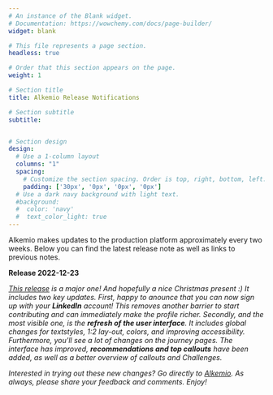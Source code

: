 ```yaml
---
# An instance of the Blank widget.
# Documentation: https://wowchemy.com/docs/page-builder/
widget: blank

# This file represents a page section.
headless: true

# Order that this section appears on the page.
weight: 1

# Section title
title: Alkemio Release Notifications

# Section subtitle
subtitle: 


# Section design
design:
  # Use a 1-column layout
  columns: "1"
  spacing:
    # Customize the section spacing. Order is top, right, bottom, left.
    padding: ['30px', '0px', '0px', '0px']
  # Use a dark navy background with light text.
  #background:
  #  color: 'navy'
  #  text_color_light: true
---
```

Alkemio makes updates to the production platform approximately every two weeks. Below you can find the latest release note as well as links to previous notes.
<p></p>
<b>Release 2022-12-23</b>
<p></p>

<i>[This release](https://alkem-25488729.hs-sites-eu1.com/alkemio-release-2022-12-23) is a major one! And hopefully a nice Christmas present :) It includes two key updates. First, happy to anounce that you can now sign up with your <b>LinkedIn</b> account! This removes another barrier to start contributing and can immediately make the profile richer. Secondly, and the most visible one, is the <b>refresh of the user interface</b>. It includes global changes for textstyles, 1:2 lay-out, colors, and improving accessibility. Furthermore, you'll see a lot of changes on the journey pages. The interface has improved, <b>recommendations and top callouts</b> have been added, as well as a better overview of callouts and Challenges.</i>

<i>Interested in trying out these new changes? Go directly to [Alkemio](https://alkem.io/?utm_source=hs_email&utm_medium=email&utm_content=64703278&_hsenc=p2ANqtz-9Giqo8QcZnf1CWdBLUSBKzmp4iMt-wvwbXM0qYcnNA30kdtBPsKqaaj3shSIvFGGfK-BM2cl2xAbSLj-JRK7VDK9TgcQ). As always, please share your feedback and comments. Enjoy!</i>
<p></p>

